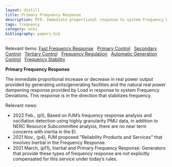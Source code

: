 ```yaml
---
layout: distill
title: Primary Frequency Response
description: PFR. Immediate proportional response to system Frequency Deviations.
tags: frequency
category: wiki
bibliography: papers.bib
---
```


Relevant items: [Fast Frequency Response](/wiki/fast-frequency-response) &nbsp; [Primary Control](/wiki/primary-control) &nbsp; [Secondary Control](/wiki/secondary-control) &nbsp; [Tertiary Control](/wiki/tertiary-control) &nbsp; [Frequency Regulation](/wiki/frequency-regulation) &nbsp; [Automatic Generation Control](/wiki/automatic-generation-control) &nbsp; [Frequency Stability](/wiki/frequency-stability)

**Primary Frequency Response** <d-cite key="nerc2024glossary"></d-cite>

The immediate proportional increase or decrease in real power output provided by generating units/generating facilities and the natural real power dampening response provided by Load in response to system Frequency Deviations.
This response is in the direction that stabilizes frequency.

Relevant news:

- 2022 Feb., <d-cite key="pjm2022reliability"></d-cite> (p1), Based on PJM’s frequency response analysis and oscillation detection using highly granularity PMU data, in addition to NERC Resource Subcommittee analysis, there are no near term concerns with inertia in the EI.
- 2021 Nov., <d-cite key="pjm2021capacity"></d-cite> (p4), PJM proposed "Reliability Products and Services" that involves Inertial in the Frequency Response.
- 2021 March, <d-cite key="pjm2021reliability"></d-cite> (p11), Inertial and Primary Frequency Response: Generators that provide these types of frequency response are not explicitly compensated for this service under today’s rules.

<br>
